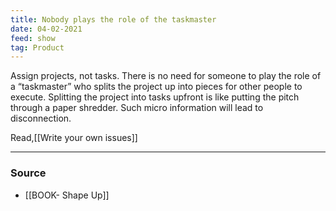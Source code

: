 ```yaml
---
title: Nobody plays the role of the taskmaster
date: 04-02-2021
feed: show
tag: Product
---
```


Assign projects, not tasks. There is no need for someone to play the role of a “taskmaster” who splits the project up into pieces for other people to execute. Splitting the project into tasks upfront is like putting the pitch through a paper shredder. Such micro information will lead to disconnection. 

Read,[[Write your own issues]]

---
### Source
- [[BOOK- Shape Up]]